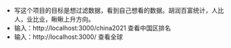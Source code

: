 * 写这个项目的目标是想过滤数据，看到自己想看的数据。胡润百富统计，人比人，业比业，瞅瞅上升方向。
* 输入：http://localhost:3000/china2021 查看中国区排名
* 输入：http://localhost:3000/ 查看全球

